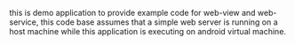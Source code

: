 this is demo application to provide example code for web-view and web-service, this code base assumes that a simple web server is running on a host machine while this application is executing on android virtual machine.
